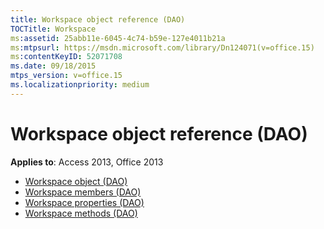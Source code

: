 ```yaml
---
title: Workspace object reference (DAO)
TOCTitle: Workspace
ms:assetid: 25abb11e-6045-4c74-b59e-127e4011b21a
ms:mtpsurl: https://msdn.microsoft.com/library/Dn124071(v=office.15)
ms:contentKeyID: 52071708
ms.date: 09/18/2015
mtps_version: v=office.15
ms.localizationpriority: medium
---
```


# Workspace object reference (DAO)

**Applies to**: Access 2013, Office 2013

- [Workspace object (DAO)](workspace-object-dao.md)
- [Workspace members (DAO)](workspace-members-dao.md)
- [Workspace properties (DAO)](workspace-properties-dao.md)
- [Workspace methods (DAO)](workspace-methods-dao.md)

